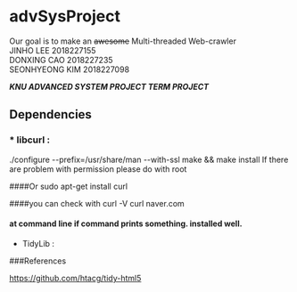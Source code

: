 # advSysProject

Our goal is to make an ~~awesome~~ Multi-threaded Web-crawler  
JINHO LEE 2018227155  
DONXING CAO 2018227235  
SEONHYEONG KIM 2018227098  

***KNU ADVANCED SYSTEM PROJECT TERM PROJECT***

## Dependencies
###  * libcurl : 
./configure --prefix=/usr/share/man --with-ssl
make && make install
If there are problem with permission please do with root

####Or
sudo apt-get install curl

####you can check with 
curl -V 
curl naver.com
#### at command line if command prints something. installed well. 
  

* TidyLib : 

###References

https://github.com/htacg/tidy-html5
